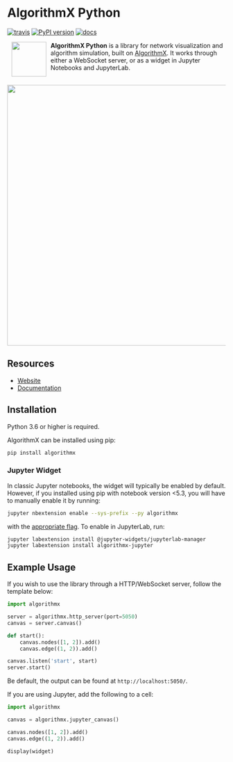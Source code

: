 # AlgorithmX Python
[![travis](https://travis-ci.com/algrx/algorithmx-python.svg)](https://travis-ci.com/algrx/algorithmx-python)
[![PyPI version](https://badge.fury.io/py/algorithmx.svg)](https://pypi.org/project/algorithmx)
[![docs](https://readthedocs.org/projects/algorithmx-python/badge/?version=latest)](https://algorithmx-python.readthedocs.io/en/latest/?badge=latest)

<img src="https://raw.githubusercontent.com/algrx/algorithmx/master/img/logo.svg?sanitize=true" align="left" hspace="10" width="80px">

**AlgorithmX Python** is a library for network visualization and algorithm simulation, built on <a href="https://github.com/algrx/algorithmx">AlgorithmX</a>. It works through either a WebSocket server, or as a widget in Jupyter Notebooks and JupyterLab.
<br><br>

<img src="https://raw.githubusercontent.com/algrx/algorithmx/master/img/example.svg?sanitize=true" align="center" width="600px">

## Resources
  - <a href="https://algrx.github.io/">Website</a>
  - <a href="https://algorithmx-python.readthedocs.io/en/latest/">Documentation</a>

## Installation

Python 3.6 or higher is required.

AlgorithmX can be installed using pip:

```bash
pip install algorithmx
```

### Jupyter Widget

In classic Jupyter notebooks, the widget will typically be enabled by default. However, if you installed using pip with notebook version <5.3, you will have to manually enable it by running:

```bash
jupyter nbextension enable --sys-prefix --py algorithmx
```

with the <a href="https://jupyter-notebook.readthedocs.io/en/stable/extending/frontend_extensions.html#installing-and-enabling-extensions">appropriate flag</a>. To enable in JupyterLab, run:

```bash
jupyter labextension install @jupyter-widgets/jupyterlab-manager
jupyter labextension install algorithmx-jupyter
```

## Example Usage

If you wish to use the library through a HTTP/WebSocket server, follow the template below:

```python
import algorithmx

server = algorithmx.http_server(port=5050)
canvas = server.canvas()

def start():
    canvas.nodes([1, 2]).add()
    canvas.edge((1, 2)).add()

canvas.listen('start', start)
server.start()
```

Be default, the output can be found at `http://localhost:5050/`.

If you are using Jupyter, add the following to a cell:

```python
import algorithmx

canvas = algorithmx.jupyter_canvas()

canvas.nodes([1, 2]).add()
canvas.edge((1, 2)).add()

display(widget)
```

